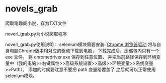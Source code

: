 # novels_grab
爬取笔趣阁小说，存为TXT文件


noverl_grab.py为小说爬取程序



noverl_grab.py使用说明：
selenium模块需要安装: [Chrome 浏览器驱动](https://chromedriver.storage.googleapis.com/index.html)
将与自身电脑Chrome版本相对应的驱动下载到电脑，
下载完成后，压缩包内只有一个 exe 文件，
将 chromedriver.exe 保存到任意位置，
并把当前路径保存到环境变量中（我的电脑>>右键属性>>高级系统设置>>高级>>环境变量>>系统变量>>Path），
添加的时候要注意不要把 path 变量给覆盖了
之后就可以正常使用selenium模块。





